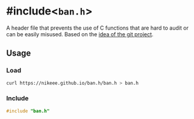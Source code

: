 # #include<`ban.h`>

A header file that prevents the use of C functions that are hard to audit or can be easily misused. Based on the [idea of the git project](https://github.com/git/git/blob/master/banned.h).

## Usage
### Load
```bash
curl https://nikeee.github.io/ban.h/ban.h > ban.h
```

### Include
```c
#include "ban.h"
```

